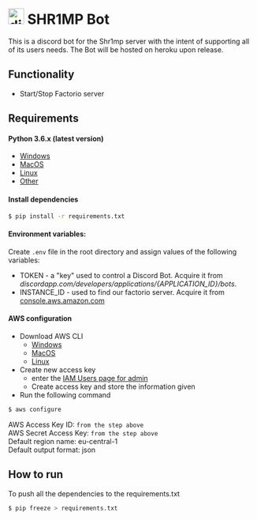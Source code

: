 # <img src="https://cdn.iconscout.com/icon/free/png-512/discord-3-569463.png" alt="discord icon" width="32"/> SHR1MP Bot
This is a discord bot for the Shr1mp server with the intent of supporting all of its users needs. The Bot will be hosted on heroku upon release.

## Functionality
- Start/Stop Factorio server

## Requirements
#### Python 3.6.x (latest version)
- [Windows](https://www.python.org/downloads/windows/)
- [MacOS](https://www.python.org/downloads/mac-osx/)
- [Linux](https://www.python.org/downloads/source/)
- [Other](https://www.python.org/download/other/)

#### Install dependencies
```bash
$ pip install -r requirements.txt
```

#### Environment variables:
Create `.env` file in the root directory and assign values of the following variables:
- TOKEN - a "key" used to control a Discord Bot. Acquire it from *discordapp.com/developers/applications/{APPLICATION_ID}/bots*.
- INSTANCE_ID - used to find our factorio server. Acquire it from [console.aws.amazon.com](https://eu-central-1.console.aws.amazon.com/ec2/v2/home?region=eu-central-1#Instances:sort=desc:instanceId)

#### AWS configuration
- Download AWS CLI
    - [Windows](https://awscli.amazonaws.com/AWSCLIV2.msi)
    - [MacOS](https://awscli.amazonaws.com/AWSCLIV2.pkg)
    - [Linux](https://docs.aws.amazon.com/cli/latest/userguide/install-cliv2-linux.html#cliv2-linux-install)
- Create new access key
    - enter the [IAM Users page for admin](https://console.aws.amazon.com/iam/home?nc2=h_m_sc#/users/admin?section=security_credentials)
    - Create access key and store the information given
- Run the following command
```bash
$ aws configure
```
AWS Access Key ID: `from the step above`  
AWS Secret Access Key: `from the step above`  
Default region name: eu-central-1  
Default output format: json

## How to run
<!-- todo: Write tutorial how to run it but also how to deploy changes -->
To push all the dependencies to the requirements.txt
```bash
$ pip freeze > requirements.txt
```
